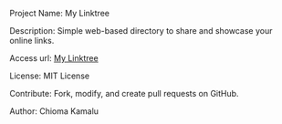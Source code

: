 Project Name: My Linktree

Description: Simple web-based directory to share and showcase your online links.

Access url: [My Linktree](https://kamalu-chioma.github.io/My_Linktree/)

License: MIT License

Contribute: Fork, modify, and create pull requests on GitHub.

Author: Chioma Kamalu
